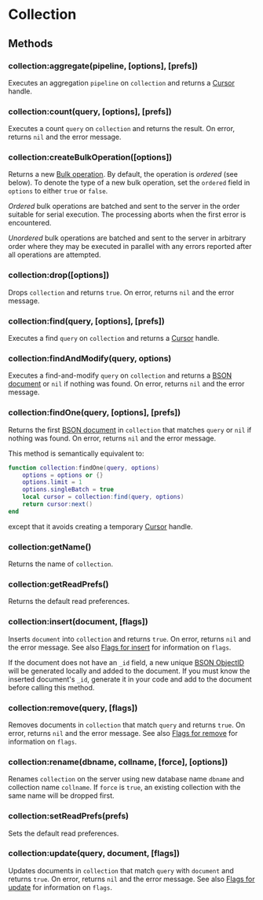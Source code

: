Collection
==========

Methods
-------

### collection:aggregate(pipeline, [options], [prefs])
Executes an aggregation `pipeline` on `collection` and returns a [Cursor] handle.

### collection:count(query, [options], [prefs])
Executes a count `query` on `collection` and returns the result. On error, returns `nil` and the
error message.

### collection:createBulkOperation([options])
Returns a new [Bulk operation]. By default, the operation is _ordered_ (see below). To denote the
type of a new bulk operation, set the `ordered` field in `options` to either `true` or `false`.

_Ordered_ bulk operations are batched and sent to the server in the order suitable for serial
execution. The processing aborts when the first error is encountered.

_Unordered_ bulk operations are batched and sent to the server in arbitrary order where they may
be executed in parallel with any errors reported after all operations are attempted.

### collection:drop([options])
Drops `collection` and returns `true`. On error, returns `nil` and the error message.

### collection:find(query, [options], [prefs])
Executes a find `query` on `collection` and returns a [Cursor] handle.

### collection:findAndModify(query, options)
Executes a find-and-modify `query` on `collection` and returns a [BSON document] or `nil` if nothing
was found. On error, returns `nil` and the error message.

### collection:findOne(query, [options], [prefs])
Returns the first [BSON document] in `collection` that matches `query` or `nil` if nothing was found.
On error, returns `nil` and the error message.

This method is semantically equivalent to:

```Lua
function collection:findOne(query, options)
    options = options or {}
    options.limit = 1
    options.singleBatch = true
    local cursor = collection:find(query, options)
    return cursor:next()
end
```

except that it avoids creating a temporary [Cursor] handle.

### collection:getName()
Returns the name of `collection`.

### collection:getReadPrefs()
Returns the default read preferences.

### collection:insert(document, [flags])
Inserts `document` into `collection` and returns `true`. On error, returns `nil` and the error
message. See also [Flags for insert] for information on `flags`.

If the document does not have an `_id` field, a new unique [BSON ObjectID][BSON type] will be
generated locally and added to the document. If you must know the inserted document's `_id`,
generate it in your code and add to the document before calling this method.

### collection:remove(query, [flags])
Removes documents in `collection` that match `query` and returns `true`. On error, returns `nil`
and the error message. See also [Flags for remove] for information on `flags`.

### collection:rename(dbname, collname, [force], [options])
Renames `collection` on the server using new database name `dbname` and collection name `collname`.
If `force` is `true`, an existing collection with the same name will be dropped first.

### collection:setReadPrefs(prefs)
Sets the default read preferences.

### collection:update(query, document, [flags])
Updates documents in `collection` that match `query` with `document` and returns `true`. On error,
returns `nil` and the error message. See also [Flags for update] for information on `flags`.


[BSON document]: bson.md
[BSON type]: bsontype.md
[Bulk operation]: bulkoperation.md
[Cursor]: cursor.md
[Flags for insert]: flags.md#flags-for-insert
[Flags for remove]: flags.md#flags-for-remove
[Flags for update]: flags.md#flags-for-update
